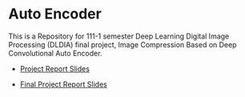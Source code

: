 # Auto Encoder

This is a Repository for 111-1 semester Deep Learning Digital Image Processing (DLDIA) final project, Image Compression Based on Deep Convolutional Auto Encoder.

- [Project Report Slides](https://docs.google.com/presentation/d/1qi094y_GQqEMbDy1W3pJM2omMRepOLp8cXw6KR82dZc/edit?usp=sharing)

- [Final Project Report Slides](https://docs.google.com/presentation/d/1QCdYH6YWzSa3q3h0hUqXGEp-wz-4XpRJ0qrtn8hvEMA/edit?usp=sharing)
